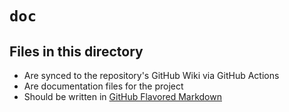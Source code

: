 <!-- File managed by repo-as-code, do not edit manually! -->
# `doc`

## Files in this directory

- Are synced to the repository's GitHub Wiki via GitHub Actions
- Are documentation files for the project
- Should be written in [GitHub Flavored Markdown](https://docs.github.com/en/get-started/writing-on-github/getting-started-with-writing-and-formatting-on-github/basic-writing-and-formatting-syntax)
